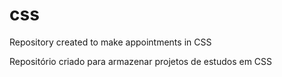 # css
Repository created to make appointments in CSS

Repositório criado para armazenar projetos de estudos em CSS
